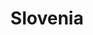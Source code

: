 ---
title: Slovenia
crosslinks:
- place
- croatia
- WorldDailyTops
- Slovenija
- europe
- RotMG
- sevnica
- CoinBase
- AskEurope
- argentina
- todayilearned
- Yugoslavia
- Egypt
- Divaca
- ethereum
- travel
- Austria
- amiugly
- UpliftingNews
---